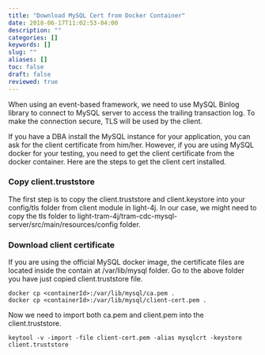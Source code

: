 ```yaml
---
title: "Download MySQL Cert from Docker Container"
date: 2018-06-17T11:02:53-04:00
description: ""
categories: []
keywords: []
slug: ""
aliases: []
toc: false
draft: false
reviewed: true
---
```


When using an event-based framework, we need to use MySQL Binlog library to connect to MySQL server to access the trailing transaction log. To make the connection secure, TLS will be used by the client. 

If you have a DBA install the MySQL instance for your application, you can ask for the client certificate from him/her. However, if you are using MySQL docker for your testing, you need to get the client certificate from the docker container. Here are the steps to get the client cert installed. 


### Copy client.truststore

The first step is to copy the client.truststore and client.keystore into your config/tls folder from client module in light-4j. In our case, we might need to copy the tls folder to light-tram-4j/tram-cdc-mysql-server/src/main/resources/config folder.

### Download client certificate

If you are using the official MySQL docker image, the certificate files are located inside the contain at
/var/lib/mysql folder. Go to the above folder you have just copied client.truststore file.

```
docker cp <containerId>:/var/lib/mysql/ca.pem .
docker cp <containerId>:/var/lib/mysql/client-cert.pem .
```

Now we need to import both ca.pem and client.pem into the client.truststore.

```
keytool -v -import -file client-cert.pem -alias mysqlcrt -keystore client.truststore 

```
